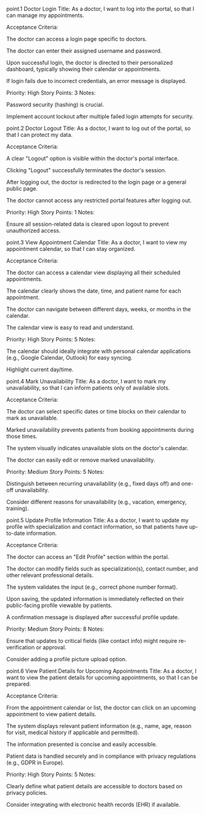 point.1
Doctor Login
Title:
As a doctor, I want to log into the portal, so that I can manage my appointments.

Acceptance Criteria:

The doctor can access a login page specific to doctors.

The doctor can enter their assigned username and password.

Upon successful login, the doctor is directed to their personalized dashboard, typically showing their calendar or appointments.

If login fails due to incorrect credentials, an error message is displayed.

Priority: High
Story Points: 3
Notes:

Password security (hashing) is crucial.

Implement account lockout after multiple failed login attempts for security.

point.2
Doctor Logout
Title:
As a doctor, I want to log out of the portal, so that I can protect my data.

Acceptance Criteria:

A clear "Logout" option is visible within the doctor's portal interface.

Clicking "Logout" successfully terminates the doctor's session.

After logging out, the doctor is redirected to the login page or a general public page.

The doctor cannot access any restricted portal features after logging out.

Priority: High
Story Points: 1
Notes:

Ensure all session-related data is cleared upon logout to prevent unauthorized access.

point.3
View Appointment Calendar
Title:
As a doctor, I want to view my appointment calendar, so that I can stay organized.

Acceptance Criteria:

The doctor can access a calendar view displaying all their scheduled appointments.

The calendar clearly shows the date, time, and patient name for each appointment.

The doctor can navigate between different days, weeks, or months in the calendar.

The calendar view is easy to read and understand.

Priority: High
Story Points: 5
Notes:

The calendar should ideally integrate with personal calendar applications (e.g., Google Calendar, Outlook) for easy syncing.

Highlight current day/time.

point.4
Mark Unavailability
Title:
As a doctor, I want to mark my unavailability, so that I can inform patients only of available slots.

Acceptance Criteria:

The doctor can select specific dates or time blocks on their calendar to mark as unavailable.

Marked unavailability prevents patients from booking appointments during those times.

The system visually indicates unavailable slots on the doctor's calendar.

The doctor can easily edit or remove marked unavailability.

Priority: Medium
Story Points: 5
Notes:

Distinguish between recurring unavailability (e.g., fixed days off) and one-off unavailability.

Consider different reasons for unavailability (e.g., vacation, emergency, training).

point.5
Update Profile Information
Title:
As a doctor, I want to update my profile with specialization and contact information, so that patients have up-to-date information.

Acceptance Criteria:

The doctor can access an "Edit Profile" section within the portal.

The doctor can modify fields such as specialization(s), contact number, and other relevant professional details.

The system validates the input (e.g., correct phone number format).

Upon saving, the updated information is immediately reflected on their public-facing profile viewable by patients.

A confirmation message is displayed after successful profile update.

Priority: Medium
Story Points: 8
Notes:

Ensure that updates to critical fields (like contact info) might require re-verification or approval.

Consider adding a profile picture upload option.

point.6
View Patient Details for Upcoming Appointments
Title:
As a doctor, I want to view the patient details for upcoming appointments, so that I can be prepared.

Acceptance Criteria:

From the appointment calendar or list, the doctor can click on an upcoming appointment to view patient details.

The system displays relevant patient information (e.g., name, age, reason for visit, medical history if applicable and permitted).

The information presented is concise and easily accessible.

Patient data is handled securely and in compliance with privacy regulations (e.g., GDPR in Europe).

Priority: High
Story Points: 5
Notes:

Clearly define what patient details are accessible to doctors based on privacy policies.

Consider integrating with electronic health records (EHR) if available.
